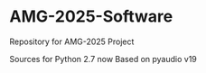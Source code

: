 AMG-2025-Software
=================

Repository for AMG-2025 Project

Sources for Python 2.7
now Based on pyaudio v19

